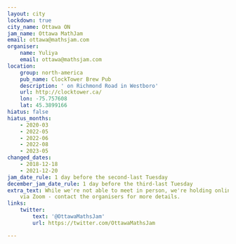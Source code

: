 ```yaml
---
layout: city
lockdown: true
city_name: Ottawa ON
jam_name: Ottawa MathJam
email: ottawa@mathsjam.com
organiser:
    name: Yuliya
    email: ottawa@mathsjam.com
location:
    group: north-america
    pub_name: ClockTower Brew Pub
    description: ' on Richmond Road in Westboro'
    url: http://clocktower.ca/
    lon: -75.757608
    lat: 45.3899166
hiatus: false
hiatus_months:
    - 2020-03
    - 2022-05
    - 2022-06
    - 2022-08
    - 2023-05
changed_dates:
    - 2018-12-18
    - 2021-12-20
jam_date_rule: 1 day before the second-last Tuesday
december_jam_date_rule: 1 day before the third-last Tuesday
extra_text: While we're not able to meet in person, we're holding online MathJams
    via Zoom - contact the organisers for more details.
links:
    twitter:
        text: '@OttawaMathsJam'
        url: https://twitter.com/OttawaMathsJam

---
```


